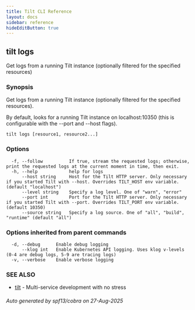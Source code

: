 ```yaml
---
title: Tilt CLI Reference
layout: docs
sidebar: reference
hideEditButton: true
---
```

## tilt logs

Get logs from a running Tilt instance (optionally filtered for the specified resources)

### Synopsis

Get logs from a running Tilt instance (optionally filtered for the specified resources).

By default, looks for a running Tilt instance on localhost:10350
(this is configurable with the --port and --host flags).


```
tilt logs [resource1, resource2...]
```

### Options

```
  -f, --follow          If true, stream the requested logs; otherwise, print the requested logs at the current moment in time, then exit.
  -h, --help            help for logs
      --host string     Host for the Tilt HTTP server. Only necessary if you started Tilt with --host. Overrides TILT_HOST env variable. (default "localhost")
      --level string    Specify a log level. One of "warn", "error"
      --port int        Port for the Tilt HTTP server. Only necessary if you started Tilt with --port. Overrides TILT_PORT env variable. (default 10350)
      --source string   Specify a log source. One of "all", "build", "runtime" (default "all")
```

### Options inherited from parent commands

```
  -d, --debug      Enable debug logging
      --klog int   Enable Kubernetes API logging. Uses klog v-levels (0-4 are debug logs, 5-9 are tracing logs)
  -v, --verbose    Enable verbose logging
```

### SEE ALSO

* [tilt](tilt.html)	 - Multi-service development with no stress

###### Auto generated by spf13/cobra on 27-Aug-2025
